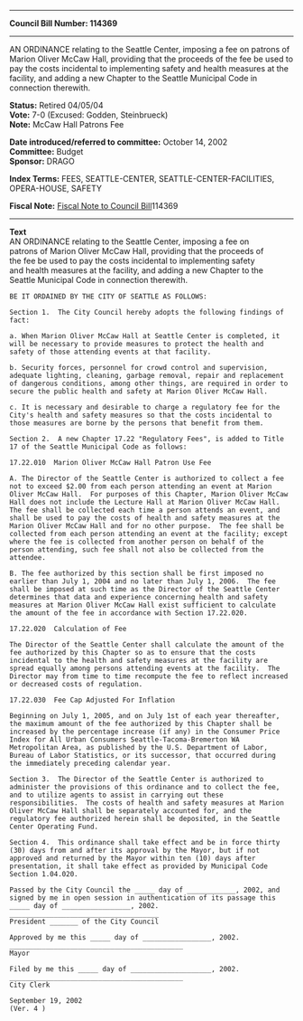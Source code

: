 * * * * *  
  
**Council Bill Number: [](#h0)[](#h2)114369**  
  
* * * * *  
  
AN ORDINANCE relating to the Seattle Center, imposing a fee on patrons of Marion Oliver McCaw Hall, providing that the proceeds of the fee be used to pay the costs incidental to implementing safety and health measures at the facility, and adding a new Chapter to the Seattle Municipal Code in connection therewith.  
  
**Status:** Retired 04/05/04   
**Vote:** 7-0 (Excused: Godden, Steinbrueck)   
**Note:** McCaw Hall Patrons Fee  
  
  
**Date introduced/referred to committee:** October 14, 2002   
**Committee:** Budget   
**Sponsor:** DRAGO   
  
**Index Terms:** FEES, SEATTLE-CENTER, SEATTLE-CENTER-FACILITIES, OPERA-HOUSE, SAFETY  
  
**Fiscal Note:** [Fiscal Note to Council Bill](http://clerk.seattle.gov/~public/fnote/114369.htm)[](#h1)[](#h3)114369  
  
* * * * *  
  
**Text**  
    AN ORDINANCE relating to the Seattle Center, imposing a fee on  
    patrons of Marion Oliver McCaw Hall, providing that the proceeds of  
    the fee be used to pay the costs incidental to implementing safety  
    and health measures at the facility, and adding a new Chapter to the  
    Seattle Municipal Code in connection therewith.  
  
    BE IT ORDAINED BY THE CITY OF SEATTLE AS FOLLOWS:  
  
    Section 1.  The City Council hereby adopts the following findings of  
    fact:  
  
    a. When Marion Oliver McCaw Hall at Seattle Center is completed, it  
    will be necessary to provide measures to protect the health and  
    safety of those attending events at that facility.  
  
    b. Security forces, personnel for crowd control and supervision,  
    adequate lighting, cleaning, garbage removal, repair and replacement  
    of dangerous conditions, among other things, are required in order to  
    secure the public health and safety at Marion Oliver McCaw Hall.  
  
    c. It is necessary and desirable to charge a regulatory fee for the  
    City's health and safety measures so that the costs incidental to  
    those measures are borne by the persons that benefit from them.  
  
    Section 2.  A new Chapter 17.22 "Regulatory Fees", is added to Title  
    17 of the Seattle Municipal Code as follows:  
  
    17.22.010  Marion Oliver McCaw Hall Patron Use Fee  
  
    A. The Director of the Seattle Center is authorized to collect a fee  
    not to exceed $2.00 from each person attending an event at Marion  
    Oliver McCaw Hall.  For purposes of this Chapter, Marion Oliver McCaw  
    Hall does not include the Lecture Hall at Marion Oliver McCaw Hall.  
    The fee shall be collected each time a person attends an event, and  
    shall be used to pay the costs of health and safety measures at the  
    Marion Oliver McCaw Hall and for no other purpose.  The fee shall be  
    collected from each person attending an event at the facility; except  
    where the fee is collected from another person on behalf of the  
    person attending, such fee shall not also be collected from the  
    attendee.  
  
    B. The fee authorized by this section shall be first imposed no  
    earlier than July 1, 2004 and no later than July 1, 2006.  The fee  
    shall be imposed at such time as the Director of the Seattle Center  
    determines that data and experience concerning health and safety  
    measures at Marion Oliver McCaw Hall exist sufficient to calculate  
    the amount of the fee in accordance with Section 17.22.020.  
  
    17.22.020  Calculation of Fee  
  
    The Director of the Seattle Center shall calculate the amount of the  
    fee authorized by this Chapter so as to ensure that the costs  
    incidental to the health and safety measures at the facility are  
    spread equally among persons attending events at the facility.  The  
    Director may from time to time recompute the fee to reflect increased  
    or decreased costs of regulation.  
  
    17.22.030  Fee Cap Adjusted For Inflation  
  
    Beginning on July 1, 2005, and on July 1st of each year thereafter,  
    the maximum amount of the fee authorized by this Chapter shall be  
    increased by the percentage increase (if any) in the Consumer Price  
    Index for All Urban Consumers Seattle-Tacoma-Bremerton WA  
    Metropolitan Area, as published by the U.S. Department of Labor,  
    Bureau of Labor Statistics, or its successor, that occurred during  
    the immediately preceding calendar year.  
  
    Section 3.  The Director of the Seattle Center is authorized to  
    administer the provisions of this ordinance and to collect the fee,  
    and to utilize agents to assist in carrying out these  
    responsibilities.  The costs of health and safety measures at Marion  
    Oliver McCaw Hall shall be separately accounted for, and the  
    regulatory fee authorized herein shall be deposited, in the Seattle  
    Center Operating Fund.  
  
    Section 4.  This ordinance shall take effect and be in force thirty  
    (30) days from and after its approval by the Mayor, but if not  
    approved and returned by the Mayor within ten (10) days after  
    presentation, it shall take effect as provided by Municipal Code  
    Section 1.04.020.  
  
    Passed by the City Council the _____ day of ____________, 2002, and  
    signed by me in open session in authentication of its passage this  
    _____ day of _________________, 2002.  
    _____________________________________  
    President _______ of the City Council  
  
    Approved by me this _____ day of _________________, 2002.  
    ___________________________________________  
    Mayor  
  
    Filed by me this _____ day of ____________________, 2002.  
    ___________________________________________  
    City Clerk  
  
    September 19, 2002  
    (Ver. 4 )  
